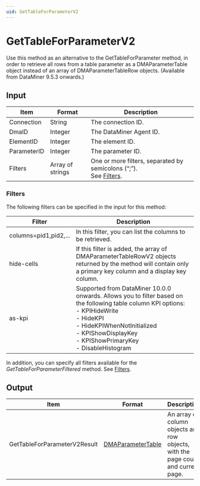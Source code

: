 ```yaml
---
uid: GetTableForParameterV2
---
```


# GetTableForParameterV2

Use this method as an alternative to the GetTableForParameter method, in order to retrieve all rows from a table parameter as a DMAParameterTable object instead of an array of DMAParameterTableRow objects. (Available from DataMiner 9.5.3 onwards.)

## Input

| Item        | Format           | Description                                                                      |
|-------------|------------------|----------------------------------------------------------------------------------|
| Connection  | String           | The connection ID.                                                               |
| DmaID       | Integer          | The DataMiner Agent ID.                                                          |
| ElementID   | Integer          | The element ID.                                                                  |
| ParameterID | Integer          | The parameter ID.                                                                |
| Filters     | Array of strings | One or more filters, separated by semicolons (“;”).<br> See [Filters](#filters). |

### Filters

The following filters can be specified in the input for this method:

| Filter                | Description                                                                                                                                                                                                                                                                                                                                                                                                                                                                                                                                                                                                                                            |
|-----------------------|--------------------------------------------------------------------------------------------------------------------------------------------------------------------------------------------------------------------------------------------------------------------------------------------------------------------------------------------------------------------------------------------------------------------------------------------------------------------------------------------------------------------------------------------------------------------------------------------------------------------------------------------------------|
| columns=pid1,pid2,... | In this filter, you can list the columns to be retrieved.                                                                                                                                                                                                                                                                                                                                                                                                                                                                                                                                                                                              |
| hide-cells            | If this filter is added, the array of DMAParameterTableRowV2 objects returned by the method will contain only a primary key column and a display key column.                                                                                                                                                                                                                                                                                                                                                                                                                                                                                           |
| as-kpi                | Supported from DataMiner 10.0.0 onwards. Allows you to filter based on the following table column KPI options:<br> -  KPIHideWrite<br> -  HideKPI<br> -  HideKPIWhenNotInitialized<br> -  KPIShowDisplayKey<br> -  KPIShowPrimaryKey<br> -  DisableHistogram |

In addition, you can specify all filters available for the *GetTableForParameterFiltered* method. See [Filters](xref:GetTableForParameterFiltered#filters).

## Output

| Item                         | Format                                                             | Description                                                                       |
|------------------------------|--------------------------------------------------------------------|-----------------------------------------------------------------------------------|
| GetTableForParameterV2Result | [DMAParameterTable](xref:DMAParameterTable) | An array of column objects and row objects, with the page count and current page. |

